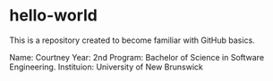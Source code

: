 # hello-world
This is a repository created to become familiar with GitHub basics. 

Name: Courtney
Year: 2nd 
Program: Bachelor of Science in Software Engineering. 
Instituion: University of New Brunswick
